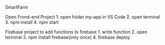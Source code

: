 SmartFarm


Open Frond-end Project
	1. open folder my-app in VS Code
	2. open terminal
	3. npm install
	4. npm start

Firebase project
	to add functions to firebase
	1. write function
	2. open terminal
	3. npm install firebase(only once)
	4. firebase deploy